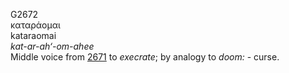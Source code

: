 G2672  
καταράομαι  
kataraomai  
*kat-ar-ah‘-om-ahee*  
Middle voice from [2671](g2671) to *execrate*; by analogy to *doom:* -
curse.  
